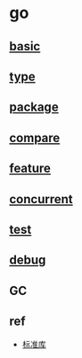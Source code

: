 # go  

## [basic](go-basic.md)

## [type](go-type.md)

## [package](go-package.md)

## [compare](go-compare.md)

## [feature](go-feature.md)

## [concurrent](go-concurrent.md)

## [test](go-test.md)

## [debug](go-debug.md)

## GC

## ref

- [标准库](https://studygolang.com/pkgdoc)
